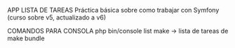 APP LISTA DE TAREAS
Práctica básica sobre como trabajar con Symfony (curso sobre v5, actualizado a v6)

COMANDOS PARA CONSOLA
php bin/console list make -> lista de tareas de make bundle


